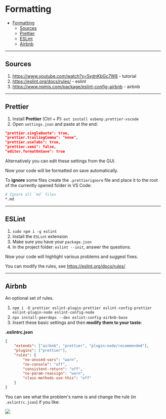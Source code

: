 # Formatting

- [Formatting](#formatting)
  - [Sources](#sources)
  - [Prettier](#prettier)
  - [ESLint](#eslint)
  - [Airbnb](#airbnb)

---

## Sources

1. https://www.youtube.com/watch?v=SydnKbGc7W8 - tutorial
2. https://eslint.org/docs/rules/ - eslint
3. https://www.npmjs.com/package/eslint-config-airbnb - airbnb

---

## Prettier

1. Install **Prettier** (Ctrl + P): `ext install esbenp.prettier-vscode`
2. Open `settings.json` and paste at the end:

```json
"prettier.singleQuote": true,
"prettier.trailingComma": "none",
"prettier.useTabs": true,
"prettier.semi": false,
"editor.formatOnSave": true
```

Alternatively you can edit these settings from the GUI.

Now your code will be formatted on save automatically.

To **ignore** some files create the `.prettierignore` file and place it to the root of the currently opened folder in VS Code:

```bash
# Ignore all `md` files
*.md
```

---

## ESLint

1. `sudo npm i -g eslint`
2. Install the `ESLint` extension
3. Make sure you have your `package.json`
4. In the project folder: `eslint --init`, answer the questions.

Now your code will highlight various problems and suggest fixes.

You can modify the rules, see https://eslint.org/docs/rules/

---

## Airbnb

An optional set of rules.

1. `npm i -D prettier eslint-plugin-prettier eslint-config-prettier eslint-plugin-node eslint-config-node`
2. `npx install-peerdeps --dev eslint-config-airbnb-base`
3. Insert these basic settings and then **modify them to your taste**:

**.eslintrc.json**

```json
{
	"extends": ["airbnb", "prettier", "plugin:node/recommended"],
	"plugins": ["prettier"],
	"rules": {
		"no-unused-vars": "warn",
		"no-console": "off",
		"consistent-return": "off",
		"no-param-reassign": "warn",
		"class-methods-use-this": "off"
	}
}
```

You can see what the problem's name is and change the rule (in `.eslintrc.json`) if you like:

![](img/2020-10-08-17-36-03.png)
